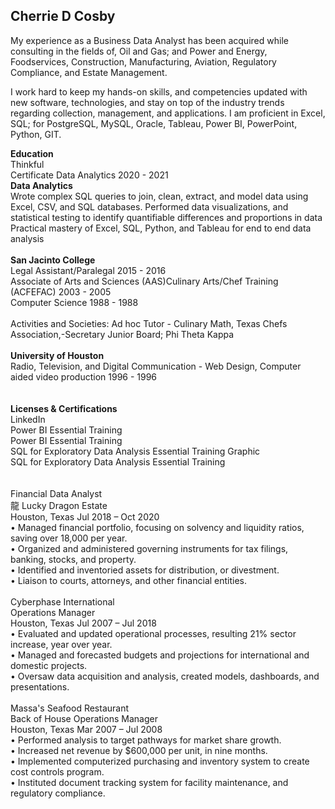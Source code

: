 ## Cherrie D Cosby<br>

My experience as a Business Data Analyst has been acquired while consulting in the fields of, Oil and Gas; and Power and Energy, Foodservices, Construction, Manufacturing, Aviation, Regulatory Compliance, and Estate Management.

I work hard to keep my hands-on skills, and competencies updated with new software, technologies, and stay on top of the industry trends regarding collection, management, and applications. I am proficient in Excel, SQL; for PostgreSQL, MySQL, Oracle, Tableau, Power BI, PowerPoint, Python, GIT.

**Education**<br>
Thinkful <br>
Certificate Data Analytics 2020 - 2021<br>
**Data Analytics**<br>
Wrote complex SQL queries to join, clean, extract, and model data using Excel, CSV, and SQL databases. Performed data visualizations, and statistical testing to identify quantifiable differences and proportions in data Practical mastery of Excel, SQL, Python, and Tableau for end to end data analysis<br>
<br>
**San Jacinto College**<br>
Legal Assistant/Paralegal 2015 - 2016<br>
Associate of Arts and Sciences (AAS)Culinary Arts/Chef Training (ACFEFAC) 2003 - 2005<br>
Computer Science 1988 - 1988<br>
<br>
Activities and Societies: Ad hoc Tutor - Culinary Math, Texas Chefs Association,-Secretary Junior Board; Phi Theta Kappa
<br>
<br>
**University of Houston**<br>
Radio, Television, and Digital Communication - Web Design, Computer aided video production 1996 - 1996<br>
<br>
<br>
**Licenses & Certifications**<br>
LinkedIn<br>
Power BI Essential Training <br>
Power BI Essential Training<br>
SQL for Exploratory Data Analysis Essential Training Graphic <br>
SQL for Exploratory Data Analysis Essential Training <br>
 <br>
  <br>
Financial Data Analyst <br>
龍 Lucky Dragon Estate<br>
Houston, Texas Jul 2018 – Oct 2020<br>
• Managed financial portfolio, focusing on solvency and liquidity ratios, saving over 18,000 per year. <br>
• Organized and administered governing instruments for tax filings, banking, stocks, and property. <br>
• Identified and inventoried assets for distribution, or divestment. <br>
• Liaison to courts, attorneys, and other financial entities. <br>
 <br>
Cyberphase International <br>
Operations Manager <br>
Houston, Texas                                                                  Jul 2007 – Jul 2018 <br>
• Evaluated and updated operational processes, resulting 21% sector increase, year over year. <br>
• Managed and forecasted budgets and projections for international and domestic projects. <br>
• Oversaw data acquisition and analysis, created models, dashboards, and presentations. <br>
 <br>
Massa's Seafood Restaurant <br>
Back of House Operations Manager <br>
Houston, Texas                                                                  Mar 2007 – Jul 2008 <br>
• Performed analysis to target pathways for market share growth. <br>
• Increased net revenue by $600,000 per unit, in nine months. <br>
• Implemented computerized purchasing and inventory system to create cost controls program. <br>
• Instituted document tracking system for facility maintenance, and regulatory compliance. <br>
 
